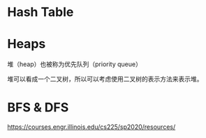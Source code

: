 Hash Table
==========






Heaps
=====
堆（heap）也被称为优先队列（priority queue）

堆可以看成一个二叉树，所以可以考虑使用二叉树的表示方法来表示堆。



BFS & DFS
======






https://courses.engr.illinois.edu/cs225/sp2020/resources/
